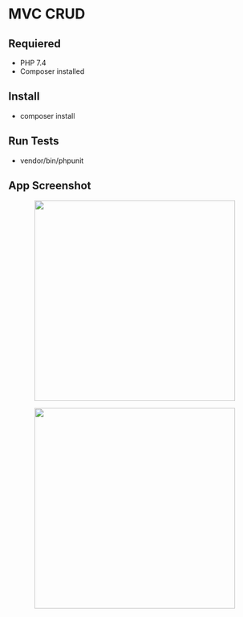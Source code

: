 # MVC CRUD

## Requiered

- PHP 7.4
- Composer installed

## Install

- composer install

## Run Tests

- vendor/bin/phpunit

## App Screenshot

<p align="center"><a href="#" target="_blank"><img src="https://github.com/Shinigamis-F5/MVC-ShinigamiConsultorioAlvaro/blob/master/img/screenshot.png" width="400"></a>
</p>

<p align="center"><a href="#" target="_blank"><img src="https://github.com/Shinigamis-F5/MVC-ShinigamiConsultorioAlvaro/blob/master/img/screenshot2.png" width="400"></a>
</p>